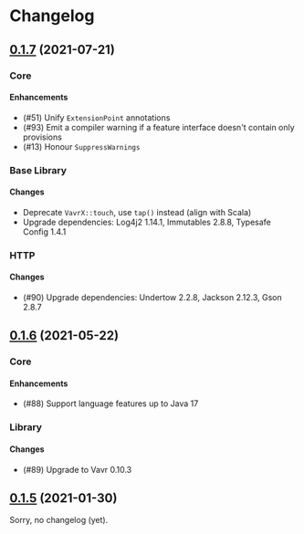 Changelog
=========

[0.1.7] (2021-07-21)
----------------------------

### Core

#### Enhancements

- (#51) Unify `ExtensionPoint` annotations
- (#93) Emit a compiler warning if a feature interface doesn't contain only
  provisions
- (#13) Honour `SuppressWarnings`

### Base Library

#### Changes

- Deprecate `VavrX::touch`, use `tap()` instead (align with Scala)
- Upgrade dependencies: Log4j2 1.14.1, Immutables 2.8.8, Typesafe Config 1.4.1

### HTTP

#### Changes

- (#90) Upgrade dependencies: Undertow 2.2.8, Jackson 2.12.3, Gson 2.8.7


[0.1.6] (2021-05-22)
---------------

### Core

#### Enhancements

- (#88) Support language features up to Java 17

### Library

#### Changes

- (#89) Upgrade to Vavr 0.10.3


[0.1.5] (2021-01-30)
------------------

Sorry, no changelog (yet).



[0.1.7]: https://github.com/Abnaxos/meldioc/compare/release/0.1.6...release/0.1.7
[0.1.6]: https://github.com/Abnaxos/meldioc/compare/release/0.1.5...release/0.1.6
[0.1.5]: https://github.com/Abnaxos/meldioc/tags
